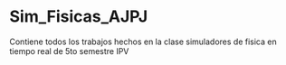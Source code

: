 # Sim_Fisicas_AJPJ
Contiene todos los trabajos hechos en la clase simuladores de fisica en tiempo real de 5to semestre IPV
